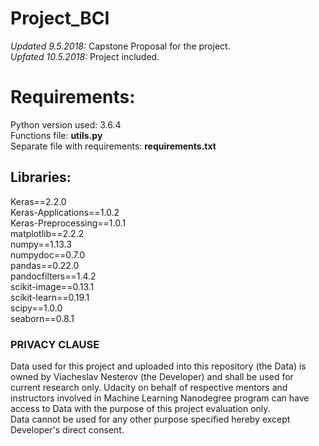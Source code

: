 # Project_BCI
<i>Updated 9.5.2018:</i> Capstone Proposal for the project.<br>
<i>Upfated 10.5.2018:</i> Project included.<br>

# Requirements:
Python version used: 3.6.4<br>
Functions file: <b>utils.py</b><br>
Separate file with requirements: <b>requirements.txt</b>

## Libraries:
Keras==2.2.0<br>
Keras-Applications==1.0.2<br>
Keras-Preprocessing==1.0.1<br>
matplotlib==2.2.2<br>
numpy==1.13.3<br>
numpydoc==0.7.0<br>
pandas==0.22.0<br>
pandocfilters==1.4.2<br>
scikit-image==0.13.1<br>
scikit-learn==0.19.1<br>
scipy==1.0.0<br>
seaborn==0.8.1<br>

### PRIVACY CLAUSE
Data used for this project and uploaded into this repository (the Data) is owned by Viacheslav Nesterov (the Developer) and shall be used for current research only. Udacity on behalf of respective mentors and instructors involved in Machine Learning Nanodegree program can have access to Data with the purpose of this project evaluation only.<br>
Data cannot be used for any other purpose specified hereby except Developer's direct consent.
